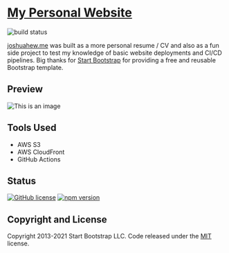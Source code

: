 # [My Personal Website](https://joshuahew.me/)

![build status](https://github.com/joshua-hew/My-Personal-Site/actions/workflows/main.yml/badge.svg)

[joshuahew.me](https://joshuahew.me/) was built as a more personal resume / CV and also as a fun side project to test my knowledge of basic website deployments and CI/CD pipelines. Big thanks for [Start Bootstrap](https://startbootstrap.com/) for providing a free and reusable Bootstrap template. 

## Preview
![This is an image](https://github.com/joshua-hew/My-Personal-Site/Preview.png)


## Tools Used
* AWS S3
* AWS CloudFront
* GitHub Actions



## Status

[![GitHub license](https://img.shields.io/badge/license-MIT-blue.svg)](https://raw.githubusercontent.com/StartBootstrap/startbootstrap-resume/master/LICENSE)
[![npm version](https://img.shields.io/npm/v/startbootstrap-resume.svg)](https://www.npmjs.com/package/startbootstrap-resume)



## Copyright and License

Copyright 2013-2021 Start Bootstrap LLC. Code released under the [MIT](https://github.com/StartBootstrap/startbootstrap-resume/blob/master/LICENSE) license.

